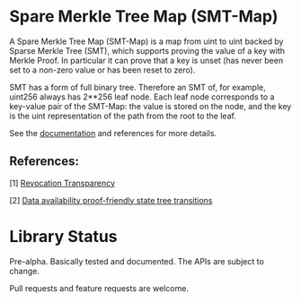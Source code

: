 # Spare Merkle Tree Map (SMT-Map)

A Spare Merkle Tree Map (SMT-Map) is a map from uint to uint backed by Sparse Merkle Tree (SMT),
which supports proving the value of a key with Merkle Proof. In particular it can prove that
a key is unset (has never been set to a non-zero value or has been reset to zero).


SMT has a form of full binary tree. Therefore an SMT of, for example, uint256 always has 2**256
leaf node. Each leaf node corresponds to a key-value pair of the SMT-Map: the value is stored on
the node, and the key is the uint representation of the path from the root to the leaf.

See the [documentation](https://docs.rs/smt_map/0.0.1/smt_map) and references for more details.

## References:
[1] [Revocation Transparency](
    https://www.links.org/files/RevocationTransparency.pdf)

[2] [Data availability proof-friendly state tree transitions](
    https://ethresear.ch/t/data-availability-proof-friendly-state-tree-transitions/1453)

# Library Status

Pre-alpha. Basically tested and documented. The APIs are subject to change.

Pull requests and feature requests are welcome.
